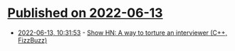 # [Published on 2022-06-13](index.md)

* [2022-06-13, 10:31:53](https://news.ycombinator.com/item?id=31723446) - [Show HN: A way to torture an interviewer (C++, FizzBuzz)](https://news.ycombinator.com/item?id=31723446)
